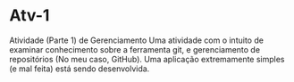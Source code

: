 # Atv-1
 Atividade (Parte 1) de Gerenciamento
 Uma atividade com o intuito de examinar conhecimento sobre a ferramenta git, e gerenciamento de repositórios
 (No meu caso, GitHub).
 Uma aplicação extremamente simples (e mal feita) está sendo desenvolvida.
